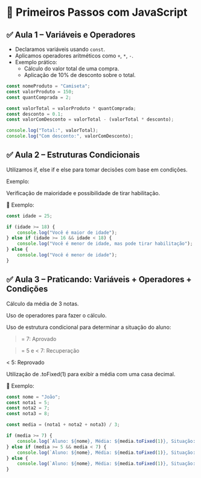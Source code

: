 # 📘 Primeiros Passos com JavaScript

## ✅ Aula 1 – Variáveis e Operadores

- Declaramos variáveis usando `const`.
- Aplicamos operadores aritméticos como `+`, `*`, `-`.
- Exemplo prático:
  - Cálculo do valor total de uma compra.
  - Aplicação de 10% de desconto sobre o total.
  
```javascript
const nomeProduto = "Camiseta";
const valorProduto = 150;
const quantComprada = 2;

const valorTotal = valorProduto * quantComprada;
const desconto = 0.1;
const valorComDesconto = valorTotal - (valorTotal * desconto);

console.log("Total:", valorTotal);
console.log("Com desconto:", valorComDesconto);
```

## ✅ Aula 2 – Estruturas Condicionais
Utilizamos if, else if e else para tomar decisões com base em condições.

Exemplo:

Verificação de maioridade e possibilidade de tirar habilitação.

📌 Exemplo:
``` javascript
const idade = 25;

if (idade >= 18) {
    console.log("Você é maior de idade");
} else if (idade >= 16 && idade < 18) {
    console.log("Você é menor de idade, mas pode tirar habilitação");
} else {
    console.log("Você é menor de idade");
} 
 ```

 ## ✅ Aula 3 – Praticando: Variáveis + Operadores + Condições
Cálculo da média de 3 notas.

Uso de operadores para fazer o cálculo.

Uso de estrutura condicional para determinar a situação do aluno:

>= 7: Aprovado

>= 5 e < 7: Recuperação

< 5: Reprovado

Utilização de .toFixed(1) para exibir a média com uma casa decimal.

📌 Exemplo:

``` javascript
const nome = "João";
const nota1 = 5;
const nota2 = 7;
const nota3 = 8;

const media = (nota1 + nota2 + nota3) / 3;

if (media >= 7) {
    console.log(`Aluno: ${nome}, Média: ${media.toFixed(1)}, Situação: Aprovado`);
} else if (media >= 5 && media < 7) {
    console.log(`Aluno: ${nome}, Média: ${media.toFixed(1)}, Situação: Recuperação`);
} else {
    console.log(`Aluno: ${nome}, Média: ${media.toFixed(1)}, Situação: Reprovado`);
}
```
